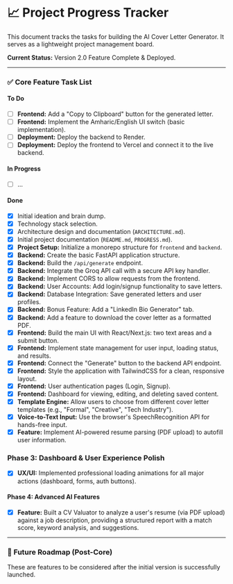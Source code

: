 # 📈 Project Progress Tracker

This document tracks the tasks for building the AI Cover Letter Generator. It serves as a lightweight project management board.

**Current Status:** Version 2.0 Feature Complete & Deployed.

---

### ✅ Core Feature Task List

#### To Do
- [ ] **Frontend:** Add a "Copy to Clipboard" button for the generated letter.
- [ ] **Frontend:** Implement the Amharic/English UI switch (basic implementation).
- [ ] **Deployment:** Deploy the backend to Render.
- [ ] **Deployment:** Deploy the frontend to Vercel and connect it to the live backend.

#### In Progress
- [ ] ...

#### Done
- [x] Initial ideation and brain dump.
- [x] Technology stack selection.
- [x] Architecture design and documentation (`ARCHITECTURE.md`).
- [x] Initial project documentation (`README.md`, `PROGRESS.md`).
- [x] **Project Setup:** Initialize a monorepo structure for `frontend` and `backend`.
- [x] **Backend:** Create the basic FastAPI application structure.
- [x] **Backend:** Build the `/api/generate` endpoint.
- [x] **Backend:** Integrate the Groq API call with a secure API key handler.
- [x] **Backend:** Implement CORS to allow requests from the frontend.
- [x] **Backend:** User Accounts: Add login/signup functionality to save letters.
- [x] **Backend:** Database Integration: Save generated letters and user profiles.
- [x] **Backend:** Bonus Feature: Add a "LinkedIn Bio Generator" tab.
- [x] **Backend:** Add a feature to download the cover letter as a formatted PDF.
- [x] **Frontend:** Build the main UI with React/Next.js: two text areas and a submit button.
- [x] **Frontend:** Implement state management for user input, loading status, and results.
- [x] **Frontend:** Connect the "Generate" button to the backend API endpoint.
- [x] **Frontend:** Style the application with TailwindCSS for a clean, responsive layout.
- [x] **Frontend:** User authentication pages (Login, Signup).
- [x] **Frontend:** Dashboard for viewing, editing, and deleting saved content.
- [x] **Template Engine:** Allow users to choose from different cover letter templates (e.g., "Formal", "Creative", "Tech Industry").
- [x] **Voice-to-Text Input:** Use the browser's SpeechRecognition API for hands-free input.
- [x] **Feature:** Implement AI-powered resume parsing (PDF upload) to autofill user information.

### Phase 3: Dashboard & User Experience Polish
- [x] **UX/UI:** Implemented professional loading animations for all major actions (dashboard, forms, auth buttons).

#### Phase 4: Advanced AI Features
- [x] **Feature:** Built a CV Valuator to analyze a user's resume (via PDF upload) against a job description, providing a structured report with a match score, keyword analysis, and suggestions.

---

### 🚀 Future Roadmap (Post-Core)

These are features to be considered after the initial version is successfully launched.
